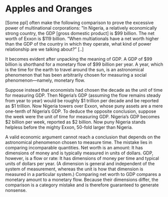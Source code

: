 # Apples and Oranges

[Some ppl] often make the following comparison to prove the excessive
power of multinational corporations: "In Nigeria, a relatively
economically strong country, the GDP [gross domestic product] is $99
billion. The net worth of Exxon is $119 billion. “When multiationals
have a net worth higher than the GDP of the country in which they
operate, what kind of power relationship are we talking about?” [..]

It becomes evident after unpacking the meaning of GDP. A GDP of $99
billion is shorthand for a monetary flow of $99 billion per year. A
year, which is the time for the earth to travel around the sun, is an
astronomical phenomenon that has been arbitrarily chosen for measuring
a social phenomenon—namely, monetary flow.

Suppose instead that economists had chosen the decade as the unit of
time for measuring GDP. Then Nigeria’s GDP (assuming the flow remains
steady from year to year) would be roughly $1 trillion per decade and
be reported as $1 trillion. Now Nigeria towers over Exxon, whose puny
assets are a mere one-tenth of Nigeria’s GDP. To deduce the opposite
conclusion, suppose the week were the unit of time for measuring
GDP. Nigeria’s GDP becomes $2 billion per week, reported as $2
billion. Now puny Nigeria stands helpless before the mighty Exxon,
50-fold larger than Nigeria.

A valid economic argument cannot reach a conclusion that depends on
the astronomical phenomenon chosen to measure time. The mistake lies
in comparing incomparable quantities. Net worth is an amount: It has
dimensions of money and is typically measured in units of
dollars. GDP, however, is a flow or rate: It has dimensions of money
per time and typical units of dollars per year. (A dimension is
general and independent of the system of measurement, whereas the unit
is how that dimension is measured in a particular system.) Comparing
net worth to GDP compares a monetary amount to a monetary
flow. Because their dimensions differ, the comparison is a category
mistake and is therefore guaranteed to generate nonsense.
